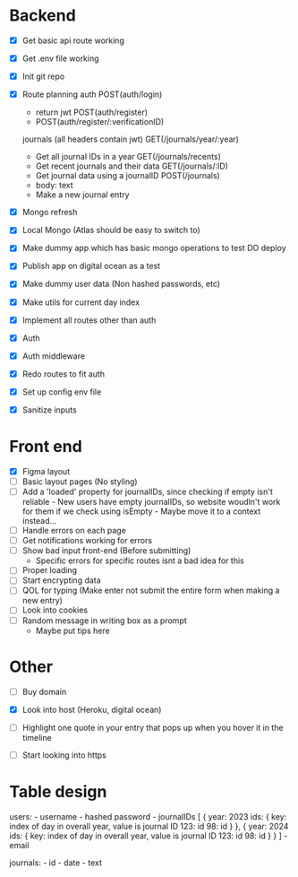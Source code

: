 # Backend
- [x] Get basic api route working
- [x] Get .env file working
- [x] Init git repo
- [x] Route planning
    auth
    POST(auth/login)
    - return jwt
    POST(auth/register)
    - POST(auth/register/:verificationID)

    journals (all headers contain jwt)
    GET(/journals/year/:year)
    - Get all journal IDs in a year
    GET(/journals/recents)
    - Get recent journals and their data
    GET(/journals/:ID)
    - Get journal data using a journalID
    POST(/journals)
    - body: text
    - Make a new journal entry

- [x] Mongo refresh
- [x] Local Mongo (Atlas should be easy to switch to)
- [x] Make dummy app which has basic mongo operations to test DO deploy
- [x] Publish app on digital ocean as a test
- [x] Make dummy user data (Non hashed passwords, etc)
- [x] Make utils for current day index
- [x] Implement all routes other than auth
- [x] Auth
- [x] Auth middleware
- [x] Redo routes to fit auth
- [x] Set up config env file
- [x] Sanitize inputs

# Front end
- [x] Figma layout
- [ ] Basic layout pages (No styling)
- [ ] Add a 'loaded' property for journalIDs, since checking if empty isn't reliable
        - New users have empty journalIDs, so website woudln't work for them if we check using isEmpty
        - Maybe move it to a context instead...
- [ ] Handle errors on each page
- [ ] Get notifications working for errors
- [ ] Show bad input front-end (Before submitting)
    - Specific errors for specific routes isnt a bad idea for this
- [ ] Proper loading
- [ ] Start encrypting data
- [ ] QOL for typing (Make enter not submit the entire form when making a new entry)
- [ ] Look into cookies
- [ ] Random message in writing box as a prompt
    - Maybe put tips here

# Other
- [ ] Buy domain
- [x] Look into host (Heroku, digital ocean)
- [ ] Highlight one quote in your entry that pops up when you hover it in the timeline
- [ ] Start looking into https


# Table design

users:
    - username
    - hashed password
    - journalIDs
        [
            {
                year: 2023
                ids: { key: index of day in overall year, value is journal ID
                    123: id
                    98: id
                }
            },
            {
                year: 2024
                ids: { key: index of day in overall year, value is journal ID
                    123: id
                    98: id
                } 
            }
        ]
    - email

journals:
    - id
    - date
    - text